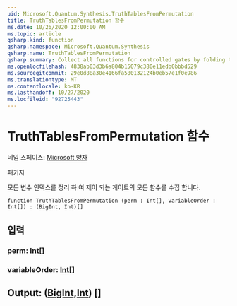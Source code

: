 ```yaml
---
uid: Microsoft.Quantum.Synthesis.TruthTablesFromPermutation
title: TruthTablesFromPermutation 함수
ms.date: 10/26/2020 12:00:00 AM
ms.topic: article
qsharp.kind: function
qsharp.namespace: Microsoft.Quantum.Synthesis
qsharp.name: TruthTablesFromPermutation
qsharp.summary: Collect all functions for controlled gates by folding through all variable indexes
ms.openlocfilehash: 4838ab03d3b6a804b15079c380e11edb0bbbd529
ms.sourcegitcommit: 29e0d88a30e4166fa580132124b0eb57e1f0e986
ms.translationtype: MT
ms.contentlocale: ko-KR
ms.lasthandoff: 10/27/2020
ms.locfileid: "92725443"
---
```

# <a name="truthtablesfrompermutation-function"></a>TruthTablesFromPermutation 함수

네임 스페이스: [Microsoft 양자](xref:Microsoft.Quantum.Synthesis)

패키지 [](https://nuget.org/packages/)


모든 변수 인덱스를 정리 하 여 제어 되는 게이트의 모든 함수를 수집 합니다.

```qsharp
function TruthTablesFromPermutation (perm : Int[], variableOrder : Int[]) : (BigInt, Int)[]
```


## <a name="input"></a>입력

### <a name="perm--int"></a>perm: [Int](xref:microsoft.quantum.lang-ref.int)[]




### <a name="variableorder--int"></a>variableOrder: [Int](xref:microsoft.quantum.lang-ref.int)[]





## <a name="output--bigintint"></a>Output: ([BigInt](xref:microsoft.quantum.lang-ref.bigint),[Int](xref:microsoft.quantum.lang-ref.int)) []

